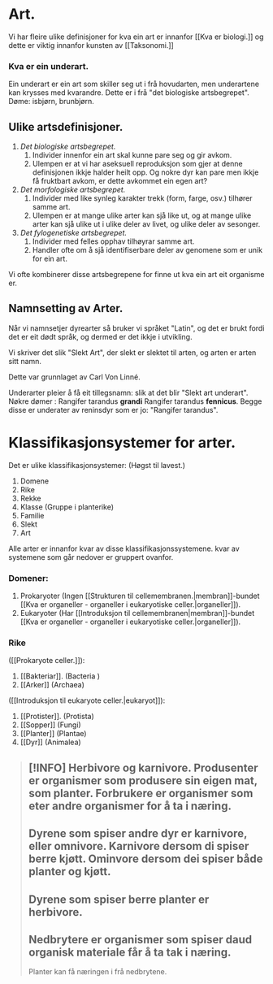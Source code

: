 # Art.

Vi har fleire ulike definisjoner for kva ein art er innanfor [[Kva er biologi.]] og dette er viktig innanfor kunsten av [[Taksonomi.]]

### Kva er ein underart.
Ein underart er ein art som skiller seg ut i frå hovudarten, men underartene kan krysses med kvarandre. Dette er i frå "det biologiske artsbegrepet". Døme: isbjørn, brunbjørn. 



## Ulike artsdefinisjoner.
1. *Det biologiske artsbegrepet.*
	1. Individer innenfor ein art skal kunne pare seg og gir avkom.
	2. Ulempen er at vi har aseksuell reproduksjon som gjer at denne definisjonen ikkje halder heilt opp. Og nokre dyr kan pare men ikkje få fruktbart avkom, er dette avkommet ein egen art?
2. *Det morfologiske artsbegrepet.*
	1. Individer med like synleg karakter trekk (form, farge, osv.) tilhører samme art.
	2. Ulempen er at mange ulike arter kan sjå like ut, og at mange ulike arter kan sjå ulike ut i ulike deler av livet, og ulike deler av sesonger.
3. *Det fylogenetiske artsbegrepet.*
	1. Individer med felles opphav tilhøyrar samme art.
	2. Handler ofte om å sjå identifiserbare deler av genomene som er unik for ein art.

Vi ofte kombinerer disse artsbegrepene for finne ut kva ein art eit organisme er.


## Namnsetting av Arter.
Når vi namnsetjer dyrearter så bruker vi språket "Latin", og det er brukt fordi det er eit dødt språk, og dermed er det ikkje i utvikling.

Vi skriver det slik "Slekt Art", der slekt er slektet til arten, og arten er arten sitt namn.

Dette var grunnlaget av Carl Von Linné.


Underarter pleier å få eit tillegsnamn: slik at det blir "Slekt art underart".
Nøkre dømer :
Rangifer tarandus **grandi**
Rangifer tarandus **fennicus**.
Begge disse er underater av reninsdyr som er jo: "Rangifer tarandus".



# Klassifikasjonsystemer for arter.

Det er ulike klassifikasjonsystemer:
(Høgst til lavest.)

1. Domene
2. Rike
3. Rekke
4. Klasse (Gruppe i planterike)
5. Familie
6. Slekt
7. Art

Alle arter er innanfor kvar av disse klassifikasjonssystemene.
kvar av systemene som går nedover er gruppert ovanfor.


### Domener:
1. Prokaryoter (Ingen [[Strukturen til cellemembranen.|membran]]-bundet [[Kva er organeller - organeller i eukaryotiske celler.|organeller]]).
2. Eukaryoter (Har [[Introduksjon til cellemembranen|membran]]-bundet [[Kva er organeller - organeller i eukaryotiske celler.|organeller]]).

### Rike
([[Prokaryote celler.]]):
1. [[Bakteriar]].  (Bacteria )
2. [[Arker]] (Archaea)

([[Introduksjon til eukaryote celler.|eukaryot]]):
1. [[Protister]]. (Protista)
2. [[Sopper]] (Fungi)
3. [[Planter]] (Plantae)
4. [[Dyr]] (Animalea)




>[!INFO] Herbivore og karnivore.
>Produsenter er organismer som produsere sin eigen mat, som planter.
>Forbrukere er organismer som eter andre organismer for å ta i næring.
>-
>Dyrene som spiser andre dyr er karnivore, eller omnivore. Karnivore dersom di spiser berre kjøtt. Ominvore dersom dei spiser både planter og kjøtt.
>-
>Dyrene som spiser berre planter er herbivore.
>-
>Nedbrytere er organismer som spiser daud organisk materiale får å ta tak i næring.
>-
>Planter kan få næringen i frå nedbrytene.







